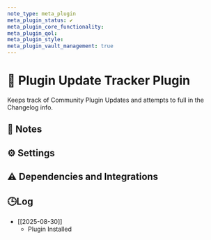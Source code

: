 ```yaml
---
note_type: meta_plugin
meta_plugin_status: ✔️
meta_plugin_core_functionality:
meta_plugin_qol:
meta_plugin_style:
meta_plugin_vault_management: true
---
```

# 🔌 Plugin Update Tracker Plugin

Keeps track of Community Plugin Updates and attempts to full in the Changelog info.

## 📝 Notes

## ⚙️ Settings

## ⚠️ Dependencies and Integrations

## 🕒Log

- [[2025-08-30]]
	- Plugin Installed
